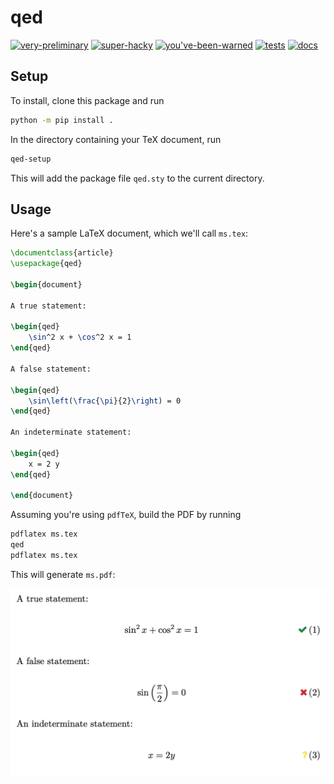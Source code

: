 qed
===

[![very-preliminary](https://img.shields.io/badge/very-preliminary-yellow)]() [![super-hacky](https://img.shields.io/badge/super-hacky-orange)]() [![you've-been-warned](https://img.shields.io/badge/you've-been%20warned-red)]() [![tests](https://github.com/rodluger/qed/actions/workflows/tests.yml/badge.svg)](https://github.com/rodluger/qed/actions/workflows/tests.yml) [![docs](https://readthedocs.org/projects/qed-latex/badge/?version=latest)](https://qed-latex.readthedocs.io/en/latest/?badge=latest)

## Setup

To install, clone this package and run

```bash
python -m pip install .
```

In the directory containing your TeX document, run

```bash
qed-setup
```

This will add the package file ``qed.sty`` to the current directory.

## Usage

Here's a sample LaTeX document, which we'll call ``ms.tex``:

```latex
\documentclass{article}
\usepackage{qed}

\begin{document}

A true statement:

\begin{qed}
    \sin^2 x + \cos^2 x = 1
\end{qed}

A false statement:

\begin{qed}
    \sin\left(\frac{\pi}{2}\right) = 0
\end{qed}

An indeterminate statement:

\begin{qed}
    x = 2 y
\end{qed}

\end{document}
```

Assuming you're using `pdfTeX`, build the PDF by running

```bash
pdflatex ms.tex
qed
pdflatex ms.tex
```

This will generate ``ms.pdf``:

![example](.github/example.png)

